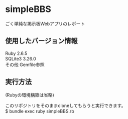 # simpleBBS
ごく単純な掲示板Webアプリのレポート

## 使用したバージョン情報
Ruby 2.6.5  
SQLite3 3.26.0  
その他 Gemfile参照  

## 実行方法
(Rubyの環境構築は省略)

このリポジトリをそのままcloneしてもらうと実行できます。  
$ bundle exec ruby simpleBBS.rb

